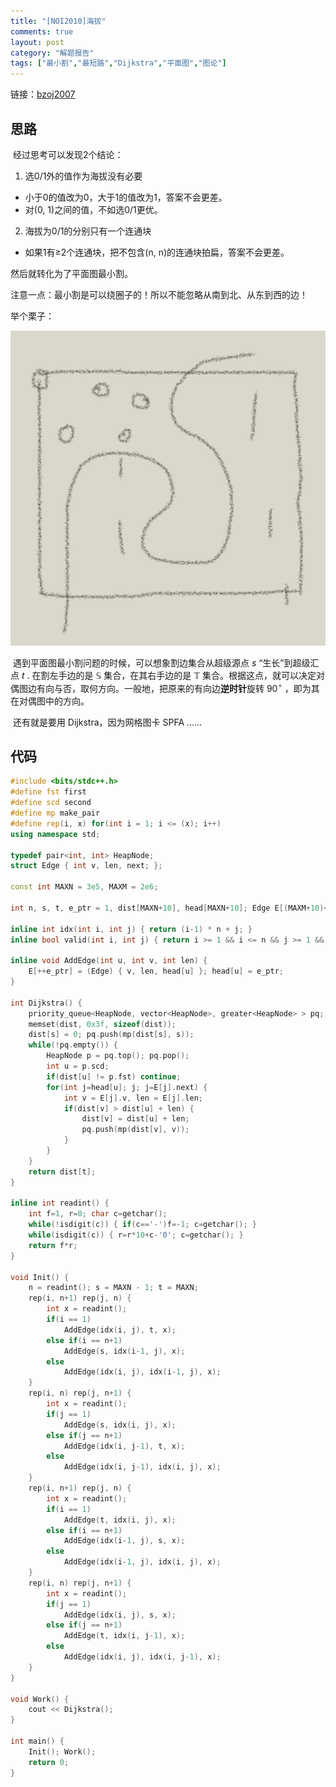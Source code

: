 ```yaml
---
title: "[NOI2010]海拔"
comments: true
layout: post
category: "解题报告"
tags: ["最小割","最短路","Dijkstra","平面图","图论"]
---
```


链接：[bzoj2007][1]

## 思路

​	经过思考可以发现2个结论：

1. 选0/1外的值作为海拔没有必要  
  - 小于0的值改为0，大于1的值改为1，答案不会更差。  
  - 对(0, 1)之间的值，不如选0/1更优。  
2. 海拔为0/1的分别只有一个连通块  
  - 如果1有≥2个连通块，把不包含(n, n)的连通块拍扁，答案不会更差。

然后就转化为了平面图最小割。

注意一点：最小割是可以绕圈子的！所以不能忽略从南到北、从东到西的边！  

<!--more-->

举个栗子：

![Altitude](/img/altitude.jpg)

​	遇到平面图最小割问题的时候，可以想象割边集合从超级源点 $s$ “生长”到超级汇点 $t$ . 在割左手边的是 $\mathbb{S}$ 集合，在其右手边的是 $\mathbb{T}$ 集合。根据这点，就可以决定对偶图边有向与否，取何方向。一般地，把原来的有向边**逆时针**旋转 $90^{\circ}$ ，即为其在对偶图中的方向。

​	还有就是要用 Dijkstra，因为网格图卡 SPFA ……

## 代码

```cpp
#include <bits/stdc++.h>
#define fst first
#define scd second
#define mp make_pair
#define rep(i, x) for(int i = 1; i <= (x); i++)
using namespace std;

typedef pair<int, int> HeapNode;
struct Edge { int v, len, next; };

const int MAXN = 3e5, MAXM = 2e6;

int n, s, t, e_ptr = 1, dist[MAXN+10], head[MAXN+10]; Edge E[(MAXM+10)<<1];

inline int idx(int i, int j) { return (i-1) * n + j; }
inline bool valid(int i, int j) { return i >= 1 && i <= n && j >= 1 && j <= n; }

inline void AddEdge(int u, int v, int len) {
	E[++e_ptr] = (Edge) { v, len, head[u] }; head[u] = e_ptr;
}

int Dijkstra() {
	priority_queue<HeapNode, vector<HeapNode>, greater<HeapNode> > pq;
	memset(dist, 0x3f, sizeof(dist));
	dist[s] = 0; pq.push(mp(dist[s], s));
	while(!pq.empty()) {
		HeapNode p = pq.top(); pq.pop();
		int u = p.scd;
		if(dist[u] != p.fst) continue;
		for(int j=head[u]; j; j=E[j].next) {
			int v = E[j].v, len = E[j].len;
			if(dist[v] > dist[u] + len) {
				dist[v] = dist[u] + len;
				pq.push(mp(dist[v], v));
			}
		}
	}
	return dist[t];
}

inline int readint() {
	int f=1, r=0; char c=getchar();
	while(!isdigit(c)) { if(c=='-')f=-1; c=getchar(); }
	while(isdigit(c)) { r=r*10+c-'0'; c=getchar(); }
	return f*r;
}

void Init() {
	n = readint(); s = MAXN - 1; t = MAXN;
	rep(i, n+1) rep(j, n) {
		int x = readint();
		if(i == 1) 
			AddEdge(idx(i, j), t, x);
		else if(i == n+1) 
			AddEdge(s, idx(i-1, j), x);
		else 
			AddEdge(idx(i, j), idx(i-1, j), x);
	}
	rep(i, n) rep(j, n+1) {
		int x = readint();
		if(j == 1) 
			AddEdge(s, idx(i, j), x);
		else if(j == n+1) 
			AddEdge(idx(i, j-1), t, x);
		else 
			AddEdge(idx(i, j-1), idx(i, j), x);
	}
	rep(i, n+1) rep(j, n) {
		int x = readint();
		if(i == 1)
			AddEdge(t, idx(i, j), x);
		else if(i == n+1)
			AddEdge(idx(i-1, j), s, x);
		else
			AddEdge(idx(i-1, j), idx(i, j), x);
	}
	rep(i, n) rep(j, n+1) {
		int x = readint();
		if(j == 1)
			AddEdge(idx(i, j), s, x);
		else if(j == n+1)
			AddEdge(t, idx(i, j-1), x);
		else
			AddEdge(idx(i, j), idx(i, j-1), x);
	}
}

void Work() {
	cout << Dijkstra();
}

int main() {
	Init(); Work();
	return 0;
}
```



[1]:http://www.lydsy.com/JudgeOnline/problem.php?id=2007